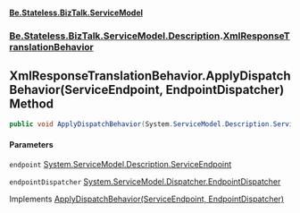 #### [Be.Stateless.BizTalk.ServiceModel](README.md 'README')
### [Be.Stateless.BizTalk.ServiceModel.Description](Be.Stateless.BizTalk.ServiceModel.Description.md 'Be.Stateless.BizTalk.ServiceModel.Description').[XmlResponseTranslationBehavior](XmlResponseTranslationBehavior.md 'Be.Stateless.BizTalk.ServiceModel.Description.XmlResponseTranslationBehavior')

## XmlResponseTranslationBehavior.ApplyDispatchBehavior(ServiceEndpoint, EndpointDispatcher) Method

```csharp
public void ApplyDispatchBehavior(System.ServiceModel.Description.ServiceEndpoint endpoint, System.ServiceModel.Dispatcher.EndpointDispatcher endpointDispatcher);
```
#### Parameters

<a name='Be.Stateless.BizTalk.ServiceModel.Description.XmlResponseTranslationBehavior.ApplyDispatchBehavior(System.ServiceModel.Description.ServiceEndpoint,System.ServiceModel.Dispatcher.EndpointDispatcher).endpoint'></a>

`endpoint` [System.ServiceModel.Description.ServiceEndpoint](https://docs.microsoft.com/en-us/dotnet/api/System.ServiceModel.Description.ServiceEndpoint 'System.ServiceModel.Description.ServiceEndpoint')

<a name='Be.Stateless.BizTalk.ServiceModel.Description.XmlResponseTranslationBehavior.ApplyDispatchBehavior(System.ServiceModel.Description.ServiceEndpoint,System.ServiceModel.Dispatcher.EndpointDispatcher).endpointDispatcher'></a>

`endpointDispatcher` [System.ServiceModel.Dispatcher.EndpointDispatcher](https://docs.microsoft.com/en-us/dotnet/api/System.ServiceModel.Dispatcher.EndpointDispatcher 'System.ServiceModel.Dispatcher.EndpointDispatcher')

Implements [ApplyDispatchBehavior(ServiceEndpoint, EndpointDispatcher)](https://docs.microsoft.com/en-us/dotnet/api/System.ServiceModel.Description.IEndpointBehavior.ApplyDispatchBehavior#System_ServiceModel_Description_IEndpointBehavior_ApplyDispatchBehavior_System_ServiceModel_Description_ServiceEndpoint,System_ServiceModel_Dispatcher_EndpointDispatcher_ 'System.ServiceModel.Description.IEndpointBehavior.ApplyDispatchBehavior(System.ServiceModel.Description.ServiceEndpoint,System.ServiceModel.Dispatcher.EndpointDispatcher)')